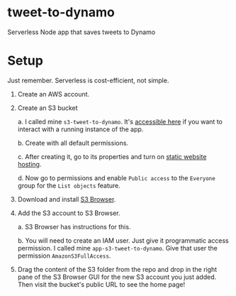 # tweet-to-dynamo
Serverless Node app that saves tweets to Dynamo

# Setup

Just remember. Serverless is cost-efficient, not simple.

1. Create an AWS account.
2. Create an S3 bucket

    a. I called mine `s3-tweet-to-dynamo`. It's [accessible here](http://s3-tweet-to-dynamo.s3-website.us-east-2.amazonaws.com/) if you want to interact with a running instance of the app.

    b. Create with all default permissions.
    
    c. After creating it, go to its properties and turn on [static website hosting](https://docs.aws.amazon.com/AmazonS3/latest/user-guide/static-website-hosting.html).

    d. Now go to permissions and enable `Public access` to the `Everyone` group for the `List objects` feature.
3. Download and install [S3 Browser](http://s3browser.com/).
4. Add the S3 account to S3 Browser.

    a. S3 Browser has instructions for this.

    b. You will need to create an IAM user. Just give it programmatic access permission. I called mine `app-s3-tweet-to-dynamo`. Give that user the permission `AmazonS3FullAccess`.

5. Drag the content of the S3 folder from the repo and drop in the right pane of the S3 Browser GUI for the new S3 account you just added. Then visit the bucket's public URL to see the home page!
